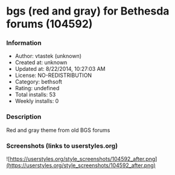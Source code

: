 # bgs (red and gray) for Bethesda forums (104592)

### Information
- Author: vtastek (unknown)
- Created at: unknown
- Updated at: 8/22/2014, 10:27:03 AM
- License: NO-REDISTRIBUTION
- Category: bethsoft
- Rating: undefined
- Total installs: 53
- Weekly installs: 0


### Description
Red and gray theme from old BGS forums


### Screenshots (links to userstyles.org)
![https://userstyles.org/style_screenshots/104592_after.png](https://userstyles.org/style_screenshots/104592_after.png)


